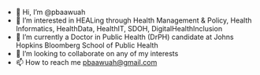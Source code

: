 - 👋 Hi, I’m @pbaawuah
- 👀 I’m interested in HEALing through Health Management & Policy, Health Informatics, HealthData, HealthIT, SDOH, DigitalHealthInclusion
- 🌱 I’m currently a Doctor in Public Health (DrPH) candidate at Johns Hopkins Bloomberg School of Public Health
- 💞️ I’m looking to collaborate on any of my interests
- 📫 How to reach me pbaawuah@gmail.com 

<!---
pbaawuah/pbaawuah is a ✨ special ✨ repository because its `README.md` (this file) appears on your GitHub profile.
You can click the Preview link to take a look at your changes.
--->
